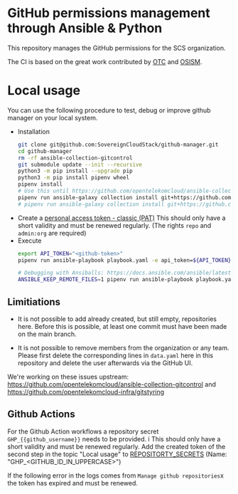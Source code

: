 # GitHub permissions management through Ansible & Python

This repository manages the GitHub permissions for the SCS organization.

The CI is based on the great work contributed by [OTC](https://github.com/opentelekomcloud/ansible-collection-gitcontrol)
and [OSISM](https://github.com/osism/github-manager).

# Local usage

You can use the following procedure to test, debug or improve github manager on your local system.

* Installation
  ```sh
  git clone git@github.com:SovereignCloudStack/github-manager.git
  cd github-manager
  rm -rf ansible-collection-gitcontrol
  git submodule update --init --recursive
  python3 -m pip install --upgrade pip
  python3 -m pip install pipenv wheel
  pipenv install
  # Use this until https://github.com/opentelekomcloud/ansible-collection-gitcontrol/pull/43 is merged
  pipenv run ansible-galaxy collection install git+https://github.com/SovereignCloudStack/ansible-collection-gitcontrol.git
  # pipenv run ansible-galaxy collection install git+https://github.com/opentelekomcloud/ansible-collection-gitcontrol.git
  ```
* Create a [personal access token - classic (PAT)](https://github.com/settings/tokens)
  This should only have a short validity and must be renewed regularly.
  (The rights ``repo`` and ``admin:org`` are required)
* Execute
  ```sh
  export API_TOKEN="<github-token>"
  pipenv run ansible-playbook playbook.yaml -e api_token=${API_TOKEN}

  # Debugging with Ansiballs: https://docs.ansible.com/ansible/latest/dev_guide/debugging.html
  ANSIBLE_KEEP_REMOTE_FILES=1 pipenv run ansible-playbook playbook.yaml -e api_token=${API_TOKEN} -vvv
  ```

## Limitiations

* It is not possible to add already created, but still empty, repositories here. Before this is possible,
at least one commit must have been made on the main branch.

* It is not possible to remove members from the organization or any team. Please first delete the corresponding
lines in `data.yaml` here in this repository and delete the user afterwards via the GitHub UI.

We're working on these issues upstream: <https://github.com/opentelekomcloud/ansible-collection-gitcontrol> and
<https://github.com/opentelekomcloud-infra/gitstyring>

## Github Actions

For the Github Action workflows a repository secret ``GHP_{{github_username}}`` needs to be provided. i
This should only have a short validity and must be renewed regularly.
Add the created token of the second step in the topic "Local usage" to
[REPOSITORTY_SECRETS](https://github.com/SovereignCloudStack/github-manager/settings/secrets/actions)
(Name: "GHP_<GITHUB_ID_IN_UPPERCASE>")

If the following error in the logs comes from ``Manage github repositories``x the token has
expired and must be renewed.
